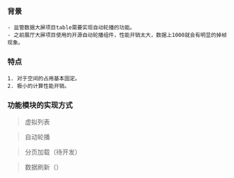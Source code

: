 ### 背景
    - 监管数据大屏项目table需要实现自动轮播的功能。
    - 之前展厅大屏项目使用的开源自动轮播组件，性能开销太大，数据上1000就会有明显的掉帧现象。   

### 特点
    1. 对于空间的占用基本固定。
    2. 极小的计算性能开销。

### 功能模块的实现方式

> 虚拟列表

> 自动轮播

> 分页加载（待开发）

> 数据刷新（）

  